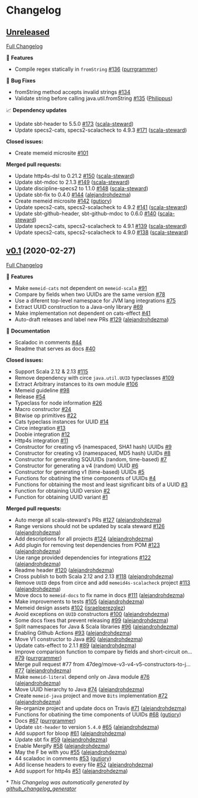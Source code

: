 # Changelog

## [Unreleased](https://github.com/47degrees/memeid/tree/HEAD)

[Full Changelog](https://github.com/47degrees/memeid/compare/v0.1...HEAD)

🚀 **Features**

- Compile regex statically in `fromString` [\#136](https://github.com/47degrees/memeid/pull/136) ([purrgrammer](https://github.com/purrgrammer))

🐛 **Bug Fixes**

- fromString method accepts invalid strings [\#134](https://github.com/47degrees/memeid/issues/134)
- Validate string before calling java.util.fromString [\#135](https://github.com/47degrees/memeid/pull/135) ([Philippus](https://github.com/Philippus))

📈 **Dependency updates**

- Update sbt-header to 5.5.0 [\#173](https://github.com/47degrees/memeid/pull/173) ([scala-steward](https://github.com/scala-steward))
- Update specs2-cats, specs2-scalacheck to 4.9.3 [\#171](https://github.com/47degrees/memeid/pull/171) ([scala-steward](https://github.com/scala-steward))

**Closed issues:**

- Create memeid microsite [\#101](https://github.com/47degrees/memeid/issues/101)

**Merged pull requests:**

- Update http4s-dsl to 0.21.2 [\#150](https://github.com/47degrees/memeid/pull/150) ([scala-steward](https://github.com/scala-steward))
- Update sbt-mdoc to 2.1.3 [\#149](https://github.com/47degrees/memeid/pull/149) ([scala-steward](https://github.com/scala-steward))
- Update discipline-specs2 to 1.1.0 [\#148](https://github.com/47degrees/memeid/pull/148) ([scala-steward](https://github.com/scala-steward))
- Update sbt-fix to 0.4.0 [\#144](https://github.com/47degrees/memeid/pull/144) ([alejandrohdezma](https://github.com/alejandrohdezma))
- Create memeid microsite [\#142](https://github.com/47degrees/memeid/pull/142) ([gutiory](https://github.com/gutiory))
- Update specs2-cats, specs2-scalacheck to 4.9.2 [\#141](https://github.com/47degrees/memeid/pull/141) ([scala-steward](https://github.com/scala-steward))
- Update sbt-github-header, sbt-github-mdoc to 0.6.0 [\#140](https://github.com/47degrees/memeid/pull/140) ([scala-steward](https://github.com/scala-steward))
- Update specs2-cats, specs2-scalacheck to 4.9.1 [\#139](https://github.com/47degrees/memeid/pull/139) ([scala-steward](https://github.com/scala-steward))
- Update specs2-cats, specs2-scalacheck to 4.9.0 [\#138](https://github.com/47degrees/memeid/pull/138) ([scala-steward](https://github.com/scala-steward))

## [v0.1](https://github.com/47degrees/memeid/tree/v0.1) (2020-02-27)

[Full Changelog](https://github.com/47degrees/memeid/compare/c0825e89fa9430e420b533a1e37e6ae78b02ee96...v0.1)

🚀 **Features**

- Make `memeid-cats` not dependent on `memeid-scala` [\#91](https://github.com/47degrees/memeid/issues/91)
- Compare by fields when two UUIDs are the same version [\#78](https://github.com/47degrees/memeid/issues/78)
- Use a diferent top-level namespace for JVM lang integrations [\#75](https://github.com/47degrees/memeid/issues/75)
- Extract UUID construction to a Java-only library [\#69](https://github.com/47degrees/memeid/issues/69)
- Make implementation not dependent on cats-effect [\#41](https://github.com/47degrees/memeid/issues/41)
- Auto-draft releases and label new PRs [\#129](https://github.com/47degrees/memeid/pull/129) ([alejandrohdezma](https://github.com/alejandrohdezma))

📘 **Documentation**

- Scaladoc in comments [\#44](https://github.com/47degrees/memeid/issues/44)
- Readme that serves as docs [\#40](https://github.com/47degrees/memeid/issues/40)

**Closed issues:**

- Support Scala 2.12 & 2.13 [\#115](https://github.com/47degrees/memeid/issues/115)
- Remove dependency with circe `java.util.UUID` typeclasses [\#109](https://github.com/47degrees/memeid/issues/109)
- Extract Arbitrary instances to its own module [\#106](https://github.com/47degrees/memeid/issues/106)
- Memeid guideline [\#98](https://github.com/47degrees/memeid/issues/98)
- Release  [\#54](https://github.com/47degrees/memeid/issues/54)
- Typeclass for node information [\#26](https://github.com/47degrees/memeid/issues/26)
- Macro constructor [\#24](https://github.com/47degrees/memeid/issues/24)
- Bitwise op primitives [\#22](https://github.com/47degrees/memeid/issues/22)
- Cats typeclass instances for UUID [\#14](https://github.com/47degrees/memeid/issues/14)
- Circe integration [\#13](https://github.com/47degrees/memeid/issues/13)
- Doobie integration [\#12](https://github.com/47degrees/memeid/issues/12)
- Http4s integration [\#11](https://github.com/47degrees/memeid/issues/11)
- Constructor for creating v5 \(namespaced, SHA1 hash\) UUIDs [\#9](https://github.com/47degrees/memeid/issues/9)
- Constructor for creating v3 \(namespaced, MD5 hash\) UUIDs [\#8](https://github.com/47degrees/memeid/issues/8)
- Constructor for generating SQUUIDs \(random, time-based\) [\#7](https://github.com/47degrees/memeid/issues/7)
- Constructor for generating a v4 \(random\) UUID [\#6](https://github.com/47degrees/memeid/issues/6)
- Constructor for generating v1 \(time-based\) UUIDs [\#5](https://github.com/47degrees/memeid/issues/5)
- Functions for obatining the time components of UUIDs [\#4](https://github.com/47degrees/memeid/issues/4)
- Functions for obtaining the most and least significant bits of a UUID [\#3](https://github.com/47degrees/memeid/issues/3)
- Function for obtaining UUID version [\#2](https://github.com/47degrees/memeid/issues/2)
- Function for obtaining UUID variant [\#1](https://github.com/47degrees/memeid/issues/1)

**Merged pull requests:**

- Auto merge all scala-steward's PRs [\#127](https://github.com/47degrees/memeid/pull/127) ([alejandrohdezma](https://github.com/alejandrohdezma))
- Range versions should not be updated by scala steward [\#126](https://github.com/47degrees/memeid/pull/126) ([alejandrohdezma](https://github.com/alejandrohdezma))
- Add descriptions for all projects [\#124](https://github.com/47degrees/memeid/pull/124) ([alejandrohdezma](https://github.com/alejandrohdezma))
- Add plugin for removing test dependencies from POM [\#123](https://github.com/47degrees/memeid/pull/123) ([alejandrohdezma](https://github.com/alejandrohdezma))
- Use range provided dependencies for integrations [\#122](https://github.com/47degrees/memeid/pull/122) ([alejandrohdezma](https://github.com/alejandrohdezma))
- Readme header [\#120](https://github.com/47degrees/memeid/pull/120) ([alejandrohdezma](https://github.com/alejandrohdezma))
- Cross publish to both Scala 2.12 and 2.13 [\#118](https://github.com/47degrees/memeid/pull/118) ([alejandrohdezma](https://github.com/alejandrohdezma))
- Remove `UUID` deps from circe and add `memeid4s-scalacheck` project [\#113](https://github.com/47degrees/memeid/pull/113) ([alejandrohdezma](https://github.com/alejandrohdezma))
- Move docs to `memeid-docs` to fix name in docs [\#111](https://github.com/47degrees/memeid/pull/111) ([alejandrohdezma](https://github.com/alejandrohdezma))
- Make improvements to tests [\#105](https://github.com/47degrees/memeid/pull/105) ([alejandrohdezma](https://github.com/alejandrohdezma))
- Memeid design assets [\#102](https://github.com/47degrees/memeid/pull/102) ([israelperezglez](https://github.com/israelperezglez))
- Avoid exceptions on `UUID` constructors [\#100](https://github.com/47degrees/memeid/pull/100) ([alejandrohdezma](https://github.com/alejandrohdezma))
- Some docs fixes that prevent releasing [\#99](https://github.com/47degrees/memeid/pull/99) ([alejandrohdezma](https://github.com/alejandrohdezma))
- Split namespaces for Java & Scala libraries [\#96](https://github.com/47degrees/memeid/pull/96) ([alejandrohdezma](https://github.com/alejandrohdezma))
- Enabling Github Actions [\#93](https://github.com/47degrees/memeid/pull/93) ([alejandrohdezma](https://github.com/alejandrohdezma))
- Move V1 constructor to Java [\#90](https://github.com/47degrees/memeid/pull/90) ([alejandrohdezma](https://github.com/alejandrohdezma))
- Update cats-effect to 2.1.1 [\#89](https://github.com/47degrees/memeid/pull/89) ([alejandrohdezma](https://github.com/alejandrohdezma))
- Improve comparison function to compare by fields and short-circuit on… [\#79](https://github.com/47degrees/memeid/pull/79) ([purrgrammer](https://github.com/purrgrammer))
- Merge pull request \#77 from 47deg/move-v3-v4-v5-constructors-to-j… [\#77](https://github.com/47degrees/memeid/pull/77) ([alejandrohdezma](https://github.com/alejandrohdezma))
- Make `memeid-literal` depend only on Java module [\#76](https://github.com/47degrees/memeid/pull/76) ([alejandrohdezma](https://github.com/alejandrohdezma))
- Move UUID hierarchy to Java [\#74](https://github.com/47degrees/memeid/pull/74) ([alejandrohdezma](https://github.com/alejandrohdezma))
- Create `memeid-java` project and move `Bits` implementation [\#72](https://github.com/47degrees/memeid/pull/72) ([alejandrohdezma](https://github.com/alejandrohdezma))
- Re-organize project and update docs on Travis [\#71](https://github.com/47degrees/memeid/pull/71) ([alejandrohdezma](https://github.com/alejandrohdezma))
- Functions for obatining the time components of UUIDs [\#68](https://github.com/47degrees/memeid/pull/68) ([gutiory](https://github.com/gutiory))
- Docs [\#67](https://github.com/47degrees/memeid/pull/67) ([purrgrammer](https://github.com/purrgrammer))
- Update `sbt-header` to version `5.4.0` [\#65](https://github.com/47degrees/memeid/pull/65) ([alejandrohdezma](https://github.com/alejandrohdezma))
- Add support for bloop [\#61](https://github.com/47degrees/memeid/pull/61) ([alejandrohdezma](https://github.com/alejandrohdezma))
- Update sbt fix [\#59](https://github.com/47degrees/memeid/pull/59) ([alejandrohdezma](https://github.com/alejandrohdezma))
- Enable Mergify [\#58](https://github.com/47degrees/memeid/pull/58) ([alejandrohdezma](https://github.com/alejandrohdezma))
- May the F be with you [\#55](https://github.com/47degrees/memeid/pull/55) ([alejandrohdezma](https://github.com/alejandrohdezma))
- 44 scaladoc in comments [\#53](https://github.com/47degrees/memeid/pull/53) ([gutiory](https://github.com/gutiory))
- Add license headers to every file [\#52](https://github.com/47degrees/memeid/pull/52) ([alejandrohdezma](https://github.com/alejandrohdezma))
- Add support for http4s [\#51](https://github.com/47degrees/memeid/pull/51) ([alejandrohdezma](https://github.com/alejandrohdezma))



\* *This Changelog was automatically generated by [github_changelog_generator](https://github.com/github-changelog-generator/github-changelog-generator)*
